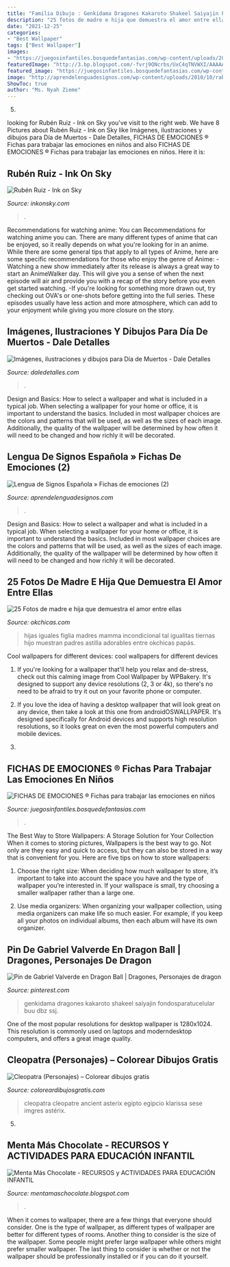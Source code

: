 ```yaml
---
title: "Familia Dibujo : Genkidama Dragones Kakaroto Shakeel Saiyajin Fondosparatucelular Buu Dbz Ssj"
description: "25 fotos de madre e hija que demuestra el amor entre ellas"
date: "2021-12-25"
categories:
- "Best Wallpaper"
tags: ["Best Wallpaper"]
images:
- "https://juegosinfantiles.bosquedefantasias.com/wp-content/uploads/2016/09/dibujos-de-emociones-400x284.jpg"
featuredImage: "http://3.bp.blogspot.com/-fvrj9QNcrbs/UxC4qTNVWXI/AAAAAAABXaM/BsAIwI83YTw/s1600/Cartel+otoño+color+(2).JPG"
featured_image: "https://juegosinfantiles.bosquedefantasias.com/wp-content/uploads/2016/09/dibujos-de-emociones-400x284.jpg"
image: "http://aprendelenguadesignos.com/wp-content/uploads/2010/10/rabia.jpg"
ShowToc: true
author: "Ms. Nyah Zieme"
---
```



5.

	

		
looking for Rubén Ruiz - Ink on Sky you've visit to the right web. We have 8 Pictures about Rubén Ruiz - Ink on Sky like Imágenes, ilustraciones y dibujos para Día de Muertos - Dale Detalles, FICHAS DE EMOCIONES ® Fichas para trabajar las emociones en niños and also FICHAS DE EMOCIONES ® Fichas para trabajar las emociones en niños. Here it is:
		
    
## Rubén Ruiz - Ink On Sky

<img loading=lazy src="https://inkonsky.com/uploads/uatj7dgq/tattoos/cebr7rrk/big.jpg" onerror="this.onerror=null;this.src='https://tse2.mm.bing.net/th?id=OIP.YUuqQywujcSIboylLKIsfAHaKQ&amp;pid=15.1';" alt="Rubén Ruiz - Ink on Sky">

_Source: inkonsky.com_

>. 

	

Recommendations for watching anime: You can
Recommendations for watching anime you can. There are many different types of anime that can be enjoyed, so it really depends on what you're looking for in an anime. While there are some general tips that apply to all types of Anime, here are some specific recommendations for those who enjoy the genre of Anime: 
-Watching a new show immediately after its release is always a great way to start an AnimeWalker day. This will give you a sense of when the next episode will air and provide you with a recap of the story before you even get started watching. 
-If you're looking for something more drawn out, try checking out OVA's or one-shots before getting into the full series. These episodes usually have less action and more atmosphere, which can add to your enjoyment while giving you more closure on the story.

    
## Imágenes, Ilustraciones Y Dibujos Para Día De Muertos - Dale Detalles

<img loading=lazy src="https://i1.wp.com/www.daledetalles.com/wp-content/uploads/2013/10/dia-de-muertos21.jpg?resize=600%2C606" onerror="this.onerror=null;this.src='https://tse2.mm.bing.net/th?id=OIP.ZKMB1O8QQw_NLCPTYtRfCQHaHe&amp;pid=15.1';" alt="Imágenes, ilustraciones y dibujos para Día de Muertos - Dale Detalles">

_Source: daledetalles.com_

>. 

	

Design and Basics: How to select a wallpaper and what is included in a typical job.
When selecting a wallpaper for your home or office, it is important to understand the basics. Included in most wallpaper choices are the colors and patterns that will be used, as well as the sizes of each image. Additionally, the quality of the wallpaper will be determined by how often it will need to be changed and how richly it will be decorated.

    
## Lengua De Signos Española » Fichas De Emociones (2)

<img loading=lazy src="http://aprendelenguadesignos.com/wp-content/uploads/2010/10/rabia.jpg" onerror="this.onerror=null;this.src='https://tse2.mm.bing.net/th?id=OIP.9vToQEQ4vPVwPaeWpUo6jAHaKv&amp;pid=15.1';" alt="Lengua de Signos Española » Fichas de emociones (2)">

_Source: aprendelenguadesignos.com_

>. 

	

Design and Basics: How to select a wallpaper and what is included in a typical job.
When selecting a wallpaper for your home or office, it is important to understand the basics. Included in most wallpaper choices are the colors and patterns that will be used, as well as the sizes of each image. Additionally, the quality of the wallpaper will be determined by how often it will need to be changed and how richly it will be decorated.

    
## 25 Fotos De Madre E Hija Que Demuestra El Amor Entre Ellas

<img loading=lazy src="https://www.okchicas.com/wp-content/uploads/2015/06/23_mamÃ¡-y-amiga.jpg" onerror="this.onerror=null;this.src='https://tse1.mm.bing.net/th?id=OIP.SkrkukCX6N1rE-lAwUwFuwHaD3&amp;pid=15.1';" alt="25 Fotos de madre e hija que demuestra el amor entre ellas">

_Source: okchicas.com_

>hijas iguales figlia madres mamma incondicional tal igualitas tiernas hijo muestran padres astilla adorables entre okchicas papás. 

	

Cool wallpapers for different devices:
cool wallpapers for different devices 

1. If you're looking for a wallpaper that'll help you relax and de-stress, check out this calming image from Cool Wallpaper by WPBakery. It's designed to support any device resolutions (2, 3 or 4k), so there's no need to be afraid to try it out on your favorite phone or computer.

2. If you love the idea of having a desktop wallpaper that will look great on any device, then take a look at this one from androidOSWALLPAPER. It's designed specifically for Android devices and supports high resolution resolutions, so it looks great on even the most powerful computers and mobile devices.

3.

    
## FICHAS DE EMOCIONES ® Fichas Para Trabajar Las Emociones En Niños

<img loading=lazy src="https://juegosinfantiles.bosquedefantasias.com/wp-content/uploads/2016/09/dibujos-de-emociones-400x284.jpg" onerror="this.onerror=null;this.src='https://tse2.mm.bing.net/th?id=OIP.wrEhiDHg_e-EFp4eQYCHmAAAAA&amp;pid=15.1';" alt="FICHAS DE EMOCIONES ® Fichas para trabajar las emociones en niños">

_Source: juegosinfantiles.bosquedefantasias.com_

>. 

	

The Best Way to Store Wallpapers: A Storage Solution for Your Collection
When it comes to storing pictures, Wallpapers is the best way to go. Not only are they easy and quick to access, but they can also be stored in a way that is convenient for you. Here are five tips on how to store wallpapers:
1) Choose the right size: When deciding how much wallpaper to store, it’s important to take into account the space you have and the type of wallpaper you’re interested in. If your wallspace is small, try choosing a smaller wallpaper rather than a large one.

2) Use media organizers: When organizing your wallpaper collection, using media organizers can make life so much easier. For example, if you keep all your photos on individual albums, then each album will have its own organizer.

    
## Pin De Gabriel Valverde En Dragon Ball | Dragones, Personajes De Dragon

<img loading=lazy src="https://i.pinimg.com/736x/92/4b/54/924b54f39738945eeb07d13d9ee450e1.jpg" onerror="this.onerror=null;this.src='https://tse3.mm.bing.net/th?id=OIP.YlNSCweJiNFW_EGUjubh4gHaNK&amp;pid=15.1';" alt="Pin de Gabriel Valverde en Dragon Ball | Dragones, Personajes de dragon">

_Source: pinterest.com_

>genkidama dragones kakaroto shakeel saiyajin fondosparatucelular buu dbz ssj. 

	

One of the most popular resolutions for desktop wallpaper is 1280x1024. This resolution is commonly used on laptops and moderndesktop computers, and offers a great image quality.

    
## Cleopatra (Personajes) – Colorear Dibujos Gratis

<img loading=lazy src="https://coloreardibujosgratis.com/dibujo/personajes/colorear-cleopatra-90557.jpg" onerror="this.onerror=null;this.src='https://tse1.mm.bing.net/th?id=OIP.Fq3iY-PZm0ICcabZAGp2ngHaMB&amp;pid=15.1';" alt="Cleopatra (Personajes) – Colorear dibujos gratis">

_Source: coloreardibujosgratis.com_

>cleopatra cleopatre ancient asterix egipto egipcio klarissa sese imgres astérix. 

	

5.

    
## Menta Más Chocolate - RECURSOS Y ACTIVIDADES PARA EDUCACIÓN INFANTIL

<img loading=lazy src="http://3.bp.blogspot.com/-fvrj9QNcrbs/UxC4qTNVWXI/AAAAAAABXaM/BsAIwI83YTw/s1600/Cartel+otoño+color+(2).JPG" onerror="this.onerror=null;this.src='https://tse3.mm.bing.net/th?id=OIP.DSj-XTginajBD1e2yGrvHgAAAA&amp;pid=15.1';" alt="Menta Más Chocolate - RECURSOS y ACTIVIDADES PARA EDUCACIÓN INFANTIL">

_Source: mentamaschocolate.blogspot.com_

>. 

	

When it comes to wallpaper, there are a few things that everyone should consider. One is the type of wallpaper, as different types of wallpaper are better for different types of rooms. Another thing to consider is the size of the wallpaper. Some people might prefer large wallpaper while others might prefer smaller wallpaper. The last thing to consider is whether or not the wallpaper should be professionally installed or if you can do it yourself.


